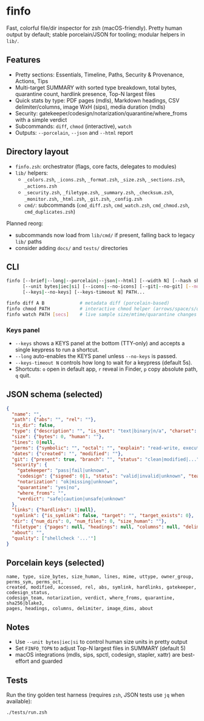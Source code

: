 # finfo

Fast, colorful file/dir inspector for zsh (macOS-friendly). Pretty human output by default; stable porcelain/JSON for tooling; modular helpers in `lib/`.

## Features

- Pretty sections: Essentials, Timeline, Paths, Security & Provenance, Actions, Tips
- Multi-target SUMMARY with sorted type breakdown, total bytes, quarantine count, hardlink presence, Top-N largest files
- Quick stats by type: PDF pages (mdls), Markdown headings, CSV delimiter/columns, image WxH (sips), media duration (mdls)
- Security: gatekeeper/codesign/notarization/quarantine/where_froms with a simple verdict
- Subcommands: `diff`, `chmod` (interactive), `watch`
- Outputs: `--porcelain`, `--json` and `--html` report

## Directory layout

- `finfo.zsh`: orchestrator (flags, core facts, delegates to modules)
- `lib/` helpers:
  - `_colors.zsh`, `_icons.zsh`, `_format.zsh`, `_size.zsh`, `_sections.zsh`, `_actions.zsh`
  - `_security.zsh`, `_filetype.zsh`, `_summary.zsh`, `_checksum.zsh`, `_monitor.zsh`, `_html.zsh`, `_git.zsh`, `_config.zsh`
  - `cmd/`: subcommands (`cmd_diff.zsh`, `cmd_watch.zsh`, `cmd_chmod.zsh`, `cmd_duplicates.zsh`)

Planned reorg:

- subcommands now load from `lib/cmd/` if present, falling back to legacy `lib/` paths
- consider adding `docs/` and `tests/` directories

## CLI

```bash
finfo [--brief|--long|--porcelain|--json|--html] [--width N] [--hash sha256|blake3] \
      [--unit bytes|iec|si] [--icons|--no-icons] [--git|--no-git] [--monitor] [--duplicates] \
      [--keys|--no-keys] [--keys-timeout N] PATH...

finfo diff A B             # metadata diff (porcelain-based)
finfo chmod PATH           # interactive chmod helper (arrows/space/s/q)
finfo watch PATH [secs]    # live sample size/mtime/quarantine changes
```

### Keys panel

- `--keys` shows a KEYS panel at the bottom (TTY-only) and accepts a single keypress to run a shortcut.
- `--long` auto-enables the KEYS panel unless `--no-keys` is passed.
- `--keys-timeout N` controls how long to wait for a keypress (default 5s).
- Shortcuts: `o` open in default app, `r` reveal in Finder, `p` copy absolute path, `q` quit.

## JSON schema (selected)

```json
{
  "name": "",
  "path": {"abs": "", "rel": ""},
  "is_dir": false,
  "type": {"description": "", "is_text": "text|binary|n/a", "charset": ""},
  "size": {"bytes": 0, "human": ""},
  "lines": 0|null,
  "perms": {"symbolic": "", "octal": "", "explain": "read-write, executable"},
  "dates": {"created": "", "modified": ""},
  "git": {"present": true, "branch": "", "status": "clean|modified|..."},
  "security": {
    "gatekeeper": "pass|fail|unknown",
    "codesign": {"signed": 0|1, "status": "valid|invalid|unknown", "team": ""},
    "notarization": "ok|missing|unknown",
    "quarantine": "yes|no",
    "where_froms": "",
    "verdict": "safe|caution|unsafe|unknown"
  },
  "links": {"hardlinks": 1|null},
  "symlink": {"is_symlink": false, "target": "", "target_exists": 0},
  "dir": {"num_dirs": 0, "num_files": 0, "size_human": ""},
  "filetype": {"pages": null, "headings": null, "columns": null, "delimiter": "", "image_dims": ""},
  "about": "",
  "quality": ["shellcheck '...'"]
}
```

## Porcelain keys (selected)

```text
name, type, size_bytes, size_human, lines, mime, uttype, owner_group, perms_sym, perms_oct,
created, modified, accessed, rel, abs, symlink, hardlinks, gatekeeper, codesign_status,
codesign_team, notarization, verdict, where_froms, quarantine, sha256|blake3,
pages, headings, columns, delimiter, image_dims, about
```

## Notes

- Use `--unit bytes|iec|si` to control human size units in pretty output
- Set `FINFO_TOPN` to adjust Top-N largest files in SUMMARY (default 5)
- macOS integrations (mdls, sips, spctl, codesign, stapler, xattr) are best-effort and guarded

## Tests

Run the tiny golden test harness (requires `zsh`, JSON tests use `jq` when available):

```bash
./tests/run.zsh
```
